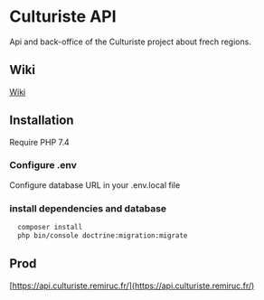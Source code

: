 
# Culturiste API

Api and back-office of the Culturiste project about frech regions.

## Wiki

[Wiki](https://github.com/Culturistes/api/wiki)

  
## Installation 

Require PHP 7.4

### Configure .env

Configure database URL in your .env.local file

### install dependencies and database

```bash 
  composer install
  php bin/console doctrine:migration:migrate
```
    
## Prod

[https://api.culturiste.remiruc.fr/](https://api.culturiste.remiruc.fr/)

  
